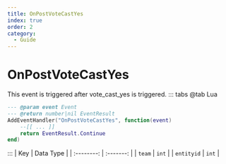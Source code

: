 ```yaml
---
title: OnPostVoteCastYes
index: true
order: 2
category:
  - Guide
---
```


# OnPostVoteCastYes
This event is triggered after vote_cast_yes is triggered.
::: tabs
@tab Lua
```lua
--- @param event Event
--- @return number|nil EventResult
AddEventHandler("OnPostVoteCastYes", function(event)
    --[[ ... ]]
    return EventResult.Continue
end)
```

:::
|     Key    | Data Type |
| :--------: | :-------: |
|   `team`   |   `int`   |
| `entityid` |   `int`   |